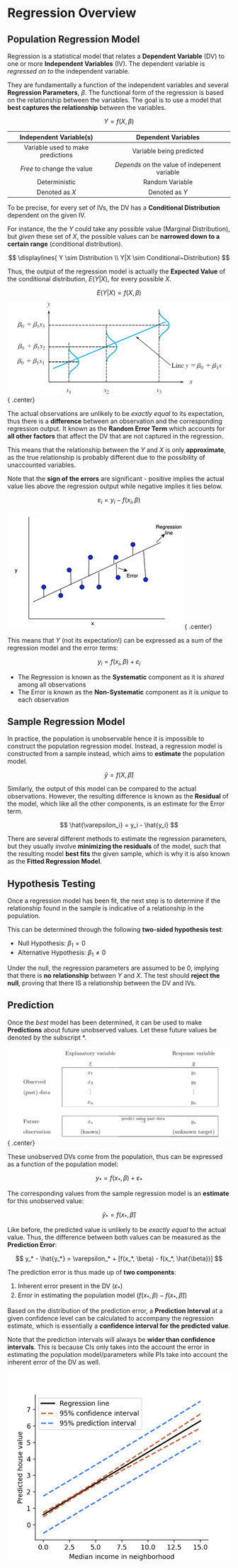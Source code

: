 # **Regression Overview**

## **Population Regression Model**

Regression is a statistical model that relates a **Dependent Variable** (DV) to one or more **Independent Variables** (IV). The dependent variable is *regressed on to* the independent variable.

They are fundamentally a function of the independent variables and several **Regression Parameters**, $\beta$. The functional form of the regression is based on the relationship between the variables. The goal is to use a model that **best captures the relationship** between the variables.

$$
Y = f(X, \beta)
$$

<center>

| Independent Variable(s) | Dependent Variables |
| :-: | :-: |
| Variable used to make predictions | Variable being predicted |
| *Free* to change the value | *Depends* on the value of indepenent variable |
| Deterministic | Random Variable |
| Denoted as $X$ | Denoted as $Y$ |

</center>

To be precise, for every set of IVs, the DV has a **Conditional Distribution** dependent on the given IV.

For instance, the the $Y$ could take any possible value (Marginal Distribution), but *given* these set of $X$, the possible values can be **narrowed down to a certain range** (conditional distribution).

<!-- Narrowed down or have different pribability -->

$$
\displaylines{
Y \sim Distribution \\
Y|X \sim Conditional~Distribution}
$$

Thus, the output of the regression model is actually the **Expected Value** of the conditional distribution, $E(Y|X)$, for every possible $X$.

$$
E(Y|X) = f(X, \beta)
$$

<!-- Obtained from Colorado Uni -->
![Dependent Expectation](Assets/1.%20Regression%20Overview.md/Regression%20Expectation.png){ .center}

The actual observations are unlikely to be *exactly equal* to its expectation, thus there is a **difference** between an observation and the corresponding regression output. It known as the **Random Error Term** which accounts for **all other factors** that affect the DV that are not captured in the regression.

This means that the relationship between the $Y$ and $X$ is only **approximate**, as the true relationship is probably different due to the possibility of unaccounted variables.

Note that the **sign of the errors** are significant - positive implies the actual value lies above the regression output while negative implies it lies below.

$$
\varepsilon_i = y_i - f(x_i, \beta)
$$

<!-- Obtained from Cloudera -->
![Regression Errors](Assets/1.%20Regression%20Overview.md/Regression%20Errors.png){ .center}

This means that $Y$ (not its expectation!) can be expressed as a sum of the regression model and the error terms:

$$
y_i = f(x_i,\beta) + \varepsilon_i
$$

* The Regression is known as the **Systematic** component as it is *shared* among all observations
* The Error is known as the **Non-Systematic** component as it is *unique* to each observation

## **Sample Regression Model**

In practice, the population is unobservable hence it is impossible to construct the population regression model. Instead, a regression model is constructed from a sample instead, which aims to **estimate** the population model.

$$
\hat{y} = f(X,\hat{\beta})
$$

Similarly, the output of this model can be compared to the actual observations. However, the resulting difference is known as the **Residual** of the model, which like all the other components, is an estimate for the Error term.

$$
\hat{\varepsilon_i} = y_i - \hat{y_i}
$$

There are several different methods to estimate the regression parameters, but they usually involve **minimizing the residuals** of the model, such that the resulting model **best fits** the given sample, which is why it is also known as the **Fitted Regression Model**.

## **Hypothesis Testing**

Once a regression model has been fit, the next step is to determine if the relationship found in the sample is indicative of a relationship in the population.

This can be determined through the following **two-sided hypothesis test**:

* Null Hypothesis: $\beta_1 = 0$
* Alternative Hypothesis: $\beta_1 \ne 0$

Under the null, the regression parameters are assumed to be 0, implying that there is **no relationship** between $Y$ and $X$. The test should **reject the null**, proving that there IS a relationship between the DV and IVs.

## **Prediction**

Once the *best* model has been determined, it can be used to make **Predictions** about future unobserved values. Let these future values be denoted by the subscript $*$.

<!-- Obtained from ACTEX Manual -->
![Regression Errors](Assets/1.%20Regression%20Overview.md/Prediction%20Interval.png){ .center}

These unobserved DVs come from the population, thus can be expressed as a function of the population model:

$$
y_* = f(x_*, \beta) + \varepsilon_*
$$

The corresponding values from the sample regression model is an **estimate** for this unobserved value:

$$
\hat{y}_* = f(x_*, \hat{\beta})
$$

Like before, the predicted value is unlikely to be *exactly equal* to the actual value. Thus, the difference between both values can be measured as the **Prediction Error**:

$$
y_* - \hat{y_*} = \varepsilon_* + [f(x_*, \beta) - f(x_*, \hat{\beta})]
$$

The prediction error is thus made up of **two components**:

1. Inherent error present in the DV ($\varepsilon_*$)
2. Error in estimating the population model ($f(x_*, \beta) - f(x_*, \hat{\beta})$)

Based on the distribution of the prediction error, a **Prediction Interval** at a given confidence level can be calculated to accompany the regression estimate, which is essentially a **confidence interval for the predicted value**.

Note that the prediction intervals will always be **wider than confidence intervals**. This is because CIs only takes into the account the error in estimating the population model/parameters while PIs take into account the inherent error of the DV as well.

<!-- Obtained from Towards Data Science -->
![Confidence Prediction Interval](Assets/1.%20Regression%20Overview.md/Confidence%20Prediction%20Interval.png)
